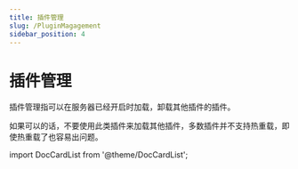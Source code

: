 ```yaml
---
title: 插件管理
slug: /PluginMagagement
sidebar_position: 4
---
```


# 插件管理

插件管理指可以在服务器已经开启时加载，卸载其他插件的插件。

如果可以的话，不要使用此类插件来加载其他插件，多数插件并不支持热重载，即使热重载了也容易出问题。

import DocCardList from '@theme/DocCardList';

<DocCardList />
